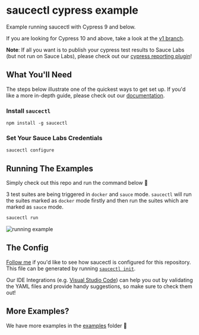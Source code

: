 # saucectl cypress example

Example running saucectl with Cypress 9 and below.

If you are looking for Cypress 10 and above, take a look at the [v1 branch](https://github.com/saucelabs/saucectl-cypress-example/tree/v1).

**Note**: If all you want is to publish your cypress test results to Sauce Labs (but not run on Sauce Labs), please check out our [cypress reporting plugin](https://github.com/saucelabs/sauce-cypress-plugin)!

## What You'll Need

The steps below illustrate one of the quickest ways to get set up. If you'd like a more in-depth guide, please check out
our [documentation](https://docs.saucelabs.com/dev/cli/saucectl/#installing-saucectl).

### Install `saucectl`

```shell
npm install -g saucectl
```

### Set Your Sauce Labs Credentials

```shell
saucectl configure
```

## Running The Examples

Simply check out this repo and run the command below :rocket:

3 test suites are being triggered in `docker` and `sauce` mode. `saucectl` will run the suites marked as `docker` mode firstly and then run the suites which are marked as `sauce` mode.

```bash
saucectl run
```

![running example](assets/cypress-example.gif)

## The Config

[Follow me](.sauce/config.yml) if you'd like to see how saucectl is configured for this repository. This file can be generated by running [`saucectl init`](https://docs.saucelabs.com/dev/cli/saucectl/init/).

Our IDE Integrations (e.g. [Visual Studio Code](https://docs.saucelabs.com/dev/cli/saucectl/usage/ide/vscode/)) can help you out by validating the YAML files and provide handy suggestions, so make sure to check them out!

## More Examples?

We have more examples in the [examples](examples) folder :file_folder:

